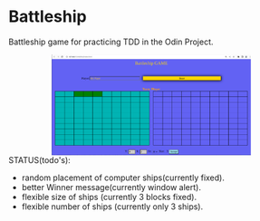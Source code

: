 # Battleship
Battleship game for practicing TDD in the Odin Project.
<div style="display:flex;flex-direction:row; justify-content:center">
<img src="./doc/battleship.png" width=70%>
</div>
STATUS(todo's):

* random placement of computer ships(currently fixed).
* better Winner message(currently window alert).
* flexible size of ships (currently 3 blocks fixed).
* flexible number of ships (currently only 3 ships).
